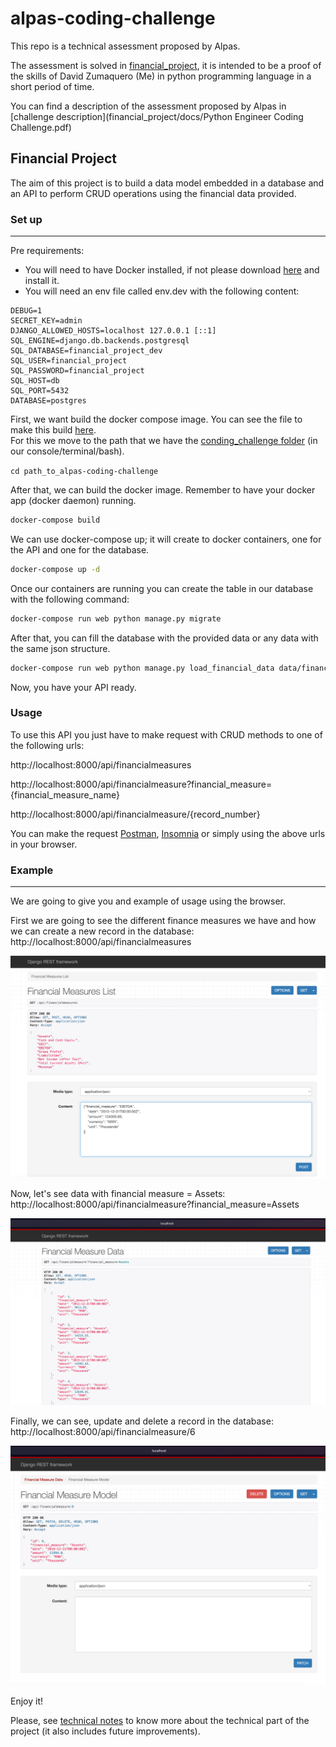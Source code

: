 # alpas-coding-challenge

This repo is a technical assessment proposed by Alpas.

The assessment is solved in [financial_project](financial_project), it is intended to be a proof of the skills of David
Zumaquero (Me) in python programming language in a short period of time.

You can find a description of the assessment proposed by Alpas
in [challenge description](financial_project/docs/Python Engineer Coding Challenge.pdf)

## Financial Project

The aim of this project is to build a data model embedded in a database and an API to perform CRUD operations using the
financial data provided.

### Set up

-----------

Pre requirements:

* You will need to have Docker installed, if not please
download [here](https://www.docker.com/products/docker-desktop/) and install it.
* You will need an env file called env.dev with the following content:

```
DEBUG=1
SECRET_KEY=admin
DJANGO_ALLOWED_HOSTS=localhost 127.0.0.1 [::1]
SQL_ENGINE=django.db.backends.postgresql
SQL_DATABASE=financial_project_dev
SQL_USER=financial_project
SQL_PASSWORD=financial_project
SQL_HOST=db
SQL_PORT=5432
DATABASE=postgres
```

First, we want build the docker compose image. You can see the file to make this build [here](docker-compose.yml).  
For this we move to the path that we have the [conding_challenge folder](./) (in our console/terminal/bash).

```cd path_to_alpas-coding-challenge```

After that, we can build the docker image. Remember to have your docker app (docker daemon) running.

```bash 
docker-compose build
```

We can use docker-compose up; it will create to docker containers, one for the API and one for the database.

```bash
docker-compose up -d
```

Once our containers are running you can create the table in our database with the following  command:

```bash
docker-compose run web python manage.py migrate
```

After that, you can fill the database with the provided data or any data with the same json structure.

```bash
docker-compose run web python manage.py load_financial_data data/financial_data.json
```

Now, you have your API ready.

### Usage

To use this API you just have to make request with CRUD methods to one of the following urls:

http://localhost:8000/api/financialmeasures

http://localhost:8000/api/financialmeasure?financial_measure={financial_measure_name}

http://localhost:8000/api/financialmeasure/{record_number}

You can make the request [Postman](https://www.postman.com/), [Insomnia](https://insomnia.rest/) or simply using the above urls in your browser.

### Example

__________
We are going to give you and example of usage using the browser.

First we are going to see the different finance measures we have and how we
can create a new record in the database: http://localhost:8000/api/financialmeasures

![img.png](financial_project/data/images/financial_measures.png)

Now, let's see data with financial measure = Assets: http://localhost:8000/api/financialmeasure?financial_measure=Assets

![img.png](financial_project/data/images/data_of_a_financial_measure.png)

Finally, we can see, update and delete a record in the database: http://localhost:8000/api/financialmeasure/6

![img.png](financial_project/data/images/see_delete_update_record.png)


Enjoy it!

Please, see [technical notes](financial_project/docs/technical_notes.md) to know more about the technical part of the project (it also includes future improvements).

